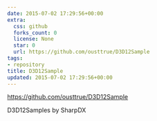```yaml
---
date: 2015-07-02 17:29:56+00:00
extra:
  css: github
  forks_count: 0
  license: None
  star: 0
  url: https://github.com/ousttrue/D3D12Sample
tags:
- repository
title: D3D12Sample
updated: 2015-07-02 17:29:56+00:00
---
```


<https://github.com/ousttrue/D3D12Sample>

D3D12Samples by SharpDX
